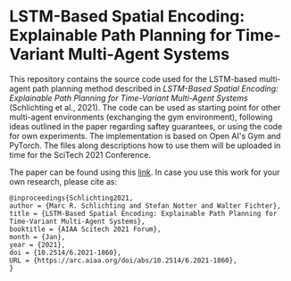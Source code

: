 # LSTM-Based Spatial Encoding: Explainable Path Planning for Time-Variant Multi-Agent Systems 
This repository contains the source code used for the LSTM-based multi-agent path planning method described in *LSTM-Based Spatial Encoding: Explainable Path Planning for Time-Variant Multi-Agent Systems* (Schlichting et al., 2021).
The code can be used as starting point for other multi-agent environments (exchanging the gym environment), following ideas outlined in the paper regarding saftey guarantees, 
or using the code for own experiments. The implementation is based on Open AI's Gym and PyTorch. The files along descriptions how to use them will be uploaded in time for the SciTech 2021 Conference.


The paper can be found using this [link](https://arc.aiaa.org/doi/10.2514/6.2021-1860). In case you use this work for your own research, please cite as:

```
@inproceedings{Schlichting2021,
author = {Marc R. Schlichting and Stefan Notter and Walter Fichter},
title = {LSTM-Based Spatial Encoding: Explainable Path Planning for Time-Variant Multi-Agent Systems},
booktitle = {AIAA Scitech 2021 Forum},
month = {Jan},
year = {2021},
doi = {10.2514/6.2021-1860},
URL = {https://arc.aiaa.org/doi/abs/10.2514/6.2021-1860},
}
```
